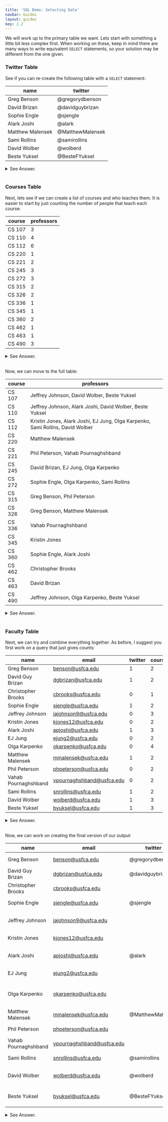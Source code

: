 ```yaml
---
title: 'SQL Demo: Selecting Data'
navbar: Guides
layout: guides
key: 2.2
---
```


<style>
table {
  width: auto !important;
}

.content figure {
  text-align: unset;
}
</style>

We will work up to the primary table we want. Lets start with something a little bit less complex first. When working on these, keep in mind there are many ways to write equivalent `SELECT` statements, so your solution may be different from the one given.

### Twitter Table

See if you can re-create the following table with a `SELECT` statement:

| name             | twitter          |
|------------------|------------------|
| Greg Benson      | @gregorydbenson  |
| David Brizan     | @davidguybrizan  |
| Sophie Engle     | @sjengle         |
| Alark Joshi      | @alark           |
| Matthew Malensek | @MatthewMalensek |
| Sami Rollins     | @samirollins     |
| David Wolber     | @wolberd         |
| Beste Yuksel     | @BesteFYuksel    |


<details>
<summary>See Answer.</summary>

{% highlight sql %}
SELECT
CONCAT(first, ' ', last) AS 'name',
CONCAT('@', twitterid) AS 'twitter'
FROM faculty_names
NATURAL JOIN faculty_twitter
ORDER BY faculty_names.last;
{% endhighlight %}
</details><br/>

### Courses Table

Next, lets see if we can create a list of courses and who teaches them. It is easier to start by just counting the number of people that teach each course:

| course | professors |
|--------|------------|
| CS 107 |          3 |
| CS 110 |          4 |
| CS 112 |          6 |
| CS 220 |          1 |
| CS 221 |          2 |
| CS 245 |          3 |
| CS 272 |          3 |
| CS 315 |          2 |
| CS 326 |          2 |
| CS 336 |          1 |
| CS 345 |          1 |
| CS 360 |          2 |
| CS 462 |          1 |
| CS 463 |          1 |
| CS 490 |          3 |

<details>
<summary>See Answer.</summary>

{% highlight sql %}
SELECT
course,
COUNT(DISTINCT(usfid)) AS 'professors'
FROM faculty_courses
NATURAL LEFT OUTER JOIN faculty_names
GROUP BY course
ORDER BY course, last;
{% endhighlight %}
</details><br/>

Now, we can move to the full table:

| course | professors                                                                     |
|--------|--------------------------------------------------------------------------------|
| CS 107 | Jeffrey Johnson, David Wolber, Beste Yuksel                                    |
| CS 110 | Jeffrey Johnson, Alark Joshi, David Wolber, Beste Yuksel                       |
| CS 112 | Kristin Jones, Alark Joshi, EJ Jung, Olga Karpenko, Sami Rollins, David Wolber |
| CS 220 | Matthew Malensek                                                               |
| CS 221 | Phil Peterson, Vahab Pournaghshband                                            |
| CS 245 | David Brizan, EJ Jung, Olga Karpenko                                           |
| CS 272 | Sophie Engle, Olga Karpenko, Sami Rollins                                      |
| CS 315 | Greg Benson, Phil Peterson                                                     |
| CS 326 | Greg Benson, Matthew Malensek                                                  |
| CS 336 | Vahab Pournaghshband                                                           |
| CS 345 | Kristin Jones                                                                  |
| CS 360 | Sophie Engle, Alark Joshi                                                      |
| CS 462 | Christopher Brooks                                                             |
| CS 463 | David Brizan                                                                   |
| CS 490 | Jeffrey Johnson, Olga Karpenko, Beste Yuksel                                   |

<details>
<summary>See Answer.</summary>

{% highlight sql %}
SELECT
course,
GROUP_CONCAT(
  CONCAT(first, ' ', last)
  ORDER BY last
  SEPARATOR ', '
) AS 'professors'
FROM faculty_courses
NATURAL LEFT OUTER JOIN faculty_names
GROUP BY course
ORDER BY course, last;
{% endhighlight %}
</details><br/>

### Faculty Table

Next, we can try and combine everything together. As before, I suggest you first work on a query that just gives counts:

| name                 | email                     | twitter | courses |
|----------------------|---------------------------|---------|---------|
| Greg Benson          | benson@usfca.edu          |       1 |       2 |
| David Guy Brizan     | dgbrizan@usfca.edu        |       1 |       2 |
| Christopher Brooks   | cbrooks@usfca.edu         |       0 |       1 |
| Sophie Engle         | sjengle@usfca.edu         |       1 |       2 |
| Jeffrey Johnson      | jajohnson9@usfca.edu      |       0 |       3 |
| Kristin Jones        | kjones12@usfca.edu        |       0 |       2 |
| Alark Joshi          | apjoshi@usfca.edu         |       1 |       3 |
| EJ Jung              | ejung2@usfca.edu          |       0 |       2 |
| Olga Karpenko        | okarpenko@usfca.edu       |       0 |       4 |
| Matthew Malensek     | mmalensek@usfca.edu       |       1 |       2 |
| Phil Peterson        | phpeterson@usfca.edu      |       0 |       2 |
| Vahab Pournaghshband | vpournaghshband@usfca.edu |       0 |       2 |
| Sami Rollins         | snrollins@usfca.edu       |       1 |       2 |
| David Wolber         | wolberd@usfca.edu         |       1 |       3 |
| Beste Yuksel         | byuksel@usfca.edu         |       1 |       3 |

<details>
<summary>See Answer.</summary>

{% highlight sql %}
SELECT
CONCAT(first, ' ', IFNULL(CONCAT(middle, ' '), ''), last) AS 'name',
CONCAT(usfid, '@usfca.edu') AS 'email',
COUNT(DISTINCT(twitterid)) AS 'twitter',
COUNT(DISTINCT(course)) AS 'courses'
FROM faculty_names
NATURAL LEFT OUTER JOIN faculty_twitter
NATURAL LEFT OUTER JOIN faculty_courses
GROUP BY faculty_names.usfid
ORDER BY faculty_names.last;
{% endhighlight %}
</details><br/>

Now, we can work on creating the final version of our output:

| name                 | email                     | twitter          | courses                        |
|----------------------|---------------------------|------------------|--------------------------------|
| Greg Benson          | benson@usfca.edu          | @gregorydbenson  | CS 315, CS 326                 |
| David Guy Brizan     | dgbrizan@usfca.edu        | @davidguybrizan  | CS 245, CS 463                 |
| Christopher Brooks   | cbrooks@usfca.edu         |                  | CS 462                         |
| Sophie Engle         | sjengle@usfca.edu         | @sjengle         | CS 272, CS 360                 |
| Jeffrey Johnson      | jajohnson9@usfca.edu      |                  | CS 107, CS 110, CS 490         |
| Kristin Jones        | kjones12@usfca.edu        |                  | CS 112, CS 345                 |
| Alark Joshi          | apjoshi@usfca.edu         | @alark           | CS 110, CS 112, CS 360         |
| EJ Jung              | ejung2@usfca.edu          |                  | CS 112, CS 245                 |
| Olga Karpenko        | okarpenko@usfca.edu       |                  | CS 112, CS 245, CS 272, CS 490 |
| Matthew Malensek     | mmalensek@usfca.edu       | @MatthewMalensek | CS 220, CS 326                 |
| Phil Peterson        | phpeterson@usfca.edu      |                  | CS 221, CS 315                 |
| Vahab Pournaghshband | vpournaghshband@usfca.edu |                  | CS 221, CS 336                 |
| Sami Rollins         | snrollins@usfca.edu       | @samirollins     | CS 112, CS 272                 |
| David Wolber         | wolberd@usfca.edu         | @wolberd         | CS 107, CS 110, CS 112         |
| Beste Yuksel         | byuksel@usfca.edu         | @BesteFYuksel    | CS 107, CS 110, CS 490         |

<details>
<summary>See Answer.</summary>

{% highlight sql %}
SELECT
CONCAT(first, ' ', IFNULL(CONCAT(middle, ' '), ''), last) AS 'name',
CONCAT(usfid, '@usfca.edu') AS 'email',
IFNULL(CONCAT('@', twitterid), '') AS 'twitter',
GROUP_CONCAT(course ORDER BY course SEPARATOR ', ') AS 'courses'
FROM faculty_names
NATURAL LEFT OUTER JOIN faculty_twitter
NATURAL LEFT OUTER JOIN faculty_courses
GROUP BY faculty_names.usfid
ORDER BY faculty_names.last;
{% endhighlight %}
</details>
